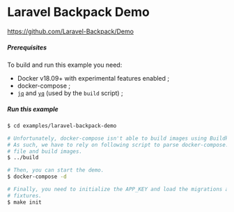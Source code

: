 # Laravel Backpack Demo

https://github.com/Laravel-Backpack/Demo

##### Prerequisites

To build and run this example you need:

* Docker v18.09+ with experimental features enabled ;
* docker-compose ;
* [`jq`] and [`yq`] (used by the `build` script) ;

##### Run this example

```bash
$ cd examples/laravel-backpack-demo

# Unfortunately, docker-compose isn't able to build images using Buildkit yet.
# As such, we have to rely on following script to parse docker-compose.yml
# file and build images.
$ ../build

# Then, you can start the demo.
$ docker-compose -d

# Finally, you need to initialize the APP_KEY and load the migrations and
# fixtures.
$ make init
```

[`jq`]: https://stedolan.github.io/jq/download/
[`yq`]: https://github.com/kislyuk/yq
